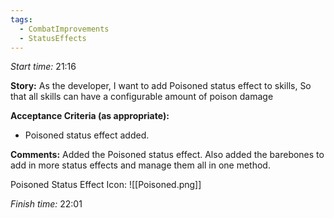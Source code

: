 ```yaml
---
tags:
  - CombatImprovements
  - StatusEffects
---
```

*Start time:* 21:16

**Story:** 
As the developer, I want to add Poisoned status effect to skills,
So that all skills can have a configurable amount of poison damage

**Acceptance Criteria (as appropriate):**
- Poisoned status effect added.

**Comments:** 
Added the Poisoned status effect. Also added the barebones to add in more status effects and manage them all in one method.

Poisoned Status Effect Icon: ![[Poisoned.png]]

*Finish time:* 22:01
